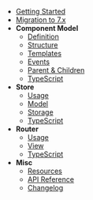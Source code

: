 - [Getting Started](/getting-started.md)
- [Migration to 7.x](/migration-to-7.md)
- **Component Model**
  - [Definition](/component-model/definition.md)
  - [Structure](/component-model/structure.md)
  - [Templates](/component-model/templates.md)
  - [Events](/component-model/events.md)
  - [Parent & Children](/component-model/parent-children.md)
  - [TypeScript](/component-model/typescript.md)
- **Store**
  - [Usage](/store/usage.md)
  - [Model](/store/model.md)
  - [Storage](/store/storage.md)
  - [TypeScript](/store/typescript.md)
- **Router**
  - [Usage](/router/usage.md)
  - [View](/router/view.md)
  - [TypeScript](/router/typescript.md)
- **Misc**
  - [Resources](/misc/resources.md)
  - [API Reference](/misc/api-reference.md)
  - [Changelog](/../CHANGELOG.md)
